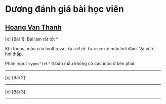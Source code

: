 # Dương đánh giá bài học viên

## [Hoang Van Thanh](https://github.com/YanShu92/F8-Fullstack-K4/tree/main/Day_5)

[x] [Bài 1]: Bài làm rất tốt \*

Khi focus, màu của tooltip và `.fa-solid.fa-user` có màu hơi đậm. Và vị trí hơi thấp.

Phần input `type="tel"` ở bản mẫu không có các icon ở bên phải.

---

[x] [Bài 2]:

---

[x] [Bài 3]:

---
